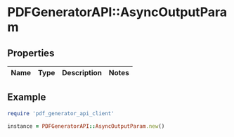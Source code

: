 # PDFGeneratorAPI::AsyncOutputParam

## Properties

| Name | Type | Description | Notes |
| ---- | ---- | ----------- | ----- |

## Example

```ruby
require 'pdf_generator_api_client'

instance = PDFGeneratorAPI::AsyncOutputParam.new()
```

